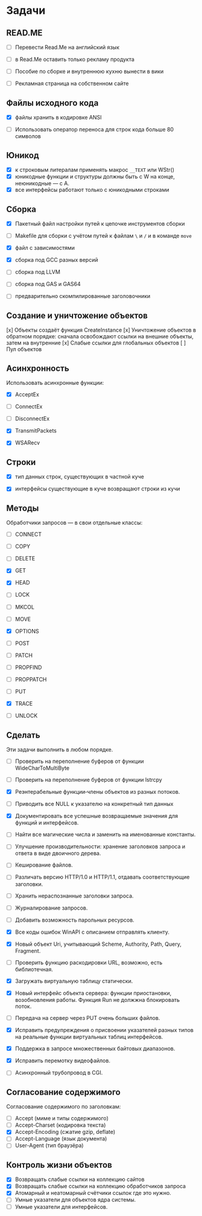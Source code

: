 ﻿# Задачи

## READ.ME

* [ ] Перевести Read.Me на английский язык
* [ ] в Read.Me оставить только рекламу продукта
* [ ] Пособие по сборке и внутреннюю кухню вынести в вики
* [ ] Рекламная страница на собственном сайте


## Файлы исходного кода

* [x] файлы хранить в кодировке ANSI
* [ ] Использовать оператор переноса для строк кода больше 80 символов


## Юникод

* [x] к строковым литералам применять макрос `__TEXT` или WStr()
* [x] юникодные функции и структуры должны быть с W на конце, неюникодные — с A.
* [x] все интерфейсы работают только с юникодными строками

## Сборка

* [x] Пакетный файл настройки путей к цепочке инструментов сборки
* [ ] Makefile для сборки с учётом путей к файлам `\` и `/` и в команде `move`
* [x] файл с зависимостями
* [x] сборка под GCC разных версий
* [ ] сборка под LLVM
* [ ] сборка под GAS и GAS64
* [ ] предварительно скомпилированные заголовочники


## Создание и уничтожение объектов

[x] Объекты создаёт функция CreateInstance
[x] Уничтожение объектов в обратном порядке: сначала освобождают ссылки на внешние объекты, затем на внутренние
[x] Слабые ссылки для глобальных объектов
[ ] Пул объектов


## Асинхронность

Использовать асинхронные функции:

* [x] AcceptEx
* [ ] ConnectEx
* [ ] DisconnectEx
* [x] TransmitPackets
* [x] WSARecv


## Строки

* [x] тип данных строк, существующих в частной куче
* [x] интерфейсы существующие в куче возвращают строки из кучи


## Методы

Обработчики запросов — в свои отдельные классы:

* [ ] CONNECT
* [ ] COPY
* [ ] DELETE
* [x] GET
* [x] HEAD
* [ ] LOCK
* [ ] MKCOL
* [ ] MOVE
* [x] OPTIONS
* [ ] POST
* [ ] PATCH
* [ ] PROPFIND
* [ ] PROPPATCH
* [ ] PUT
* [x] TRACE
* [ ] UNLOCK


## Сделать

Эти задачи выполнить в любом порядке.

* [ ] Проверить на переполнение буферов от функции WideCharToMultiByte
* [ ] Проверить на переполнение буферов от функции lstrcpy

* [x] Реэнтерабельные функции‐члены объектов из разных потоков.
* [ ] Приводить все NULL к указателю на конкретный тип данных
* [x] Документировать все успешные возвращаемые значения для функций и интерфейсов.
* [ ] Найти все магические числа и заменить на именованные константы.
* [ ] Улучшение производительности: хранение заголовков запроса и ответа в виде двоичного дерева.
* [ ] Кеширование файлов.
* [ ] Различать версию HTTP/1.0 и HTTP/1.1, отдавать соответствующие заголовки.
* [ ] Хранить нераспознанные заголовки запроса.
* [ ] Журналирование запросов.
* [ ] Добавить возможность парольных ресурсов.
* [x] Все коды ошибок WinAPI с описанием отправлять клиенту.
* [x] Новый объект Uri, учитывающий Scheme, Authority, Path, Query, Fragment.
* [ ] Проверить функцию раскодировки URL, возможно, есть библиотечная.
* [x] Загружать виртуальную таблицу статически.
* [x] Новый интерфейс объекта сервера: функции приостановки, возобновления работы. Функция Run не должжна блокировать поток.
* [ ] Передача на сервер через PUT очень больших файлов.
* [x] Исправить предупреждения о присвоении указателей разных типов на реальные функции виртуальных таблиц интерфейсов.
* [x] Поддержка в запросе множественных байтовых диапазонов.
* [x] Исправить перемотку видеофайлов.
* [ ] Асинхронный трубопровод в CGI.


## Согласование содержимого

Согласование содержимого по заголовкам:

* [ ] Accept (миме и типы содержимого)
* [ ] Accept-Charset (кодировка текста)
* [x] Accept-Encoding (сжатие gzip, deflate)
* [ ] Accept-Language (язык документа)
* [ ] User-Agent (тип браузёра)

## Контроль жизни объектов

* [x] Возвращать слабые ссылки на коллекцию сайтов
* [x] Возвращать слабые ссылки на коллекцию обработчиков запроса
* [x] Атомарный и неатомарный счётчики ссылок где это нужно.
* [ ] Умные указатели для объектов ядра системы.
* [ ] Умные указатели для интерфейсов.
